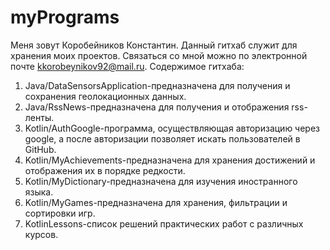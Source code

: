 # myPrograms
Меня зовут Коробейников Константин. Данный гитхаб служит для хранения моих проектов. Связаться со мной можно по электронной почте kkorobeynikov92@mail.ru.
Содержимое гитхаба:
1. Java/DataSensorsApplication-предназначена для получения и сохранения геолокационных данных.
2. Java/RssNews-предназначена для получения и отображения rss-ленты.
3. Kotlin/AuthGoogle-программа, осуществляющая авторизацию через google, а после авторизации позволяет искать пользователей в GitHub.
4. Kotlin/MyAchievements-предназначена для хранения достижений и отображения их в порядке редкости.
5. Kotlin/MyDictionary-предназначена для изучения иностранного языка.
6. Kotlin/MyGames-предназначена для хранения, фильтрации и сортировки игр.
7. KotlinLessons-список решений практических работ с различных курсов.
